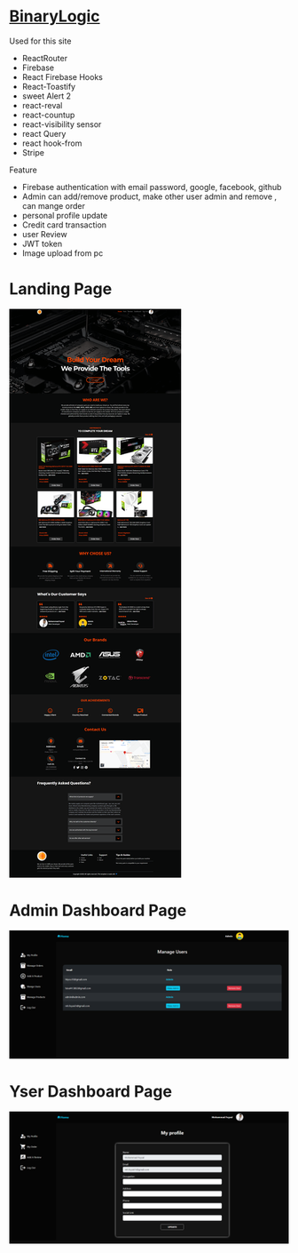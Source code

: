 <a href=""><h1>BinaryLogic</h1></a>
<p>Used for this site </p>
<ul>
<li>  ReactRouter 
<li>  Firebase
<li> React Firebase Hooks
<li>  React-Toastify
<li>  sweet Alert 2
<li>  react-reval
<li> react-countup
<li>  react-visibility sensor
<li>  react Query
<li>  react  hook-from
<li>  Stripe
</ul>

<p>Feature</p>
<ul>
<li>  Firebase authentication  with email password, google, facebook, github
<li>  Admin can add/remove  product, make other user admin and remove , can mange order
<li>  personal profile  update
<li>  Credit card  transaction
<li>  user Review
<li>  JWT token 
<li>  Image upload from pc
</ul>
<h1>Landing  Page</h1>
<img src='/src/resource/ss.png'>
<h1>Admin Dashboard  Page</h1>
<img src='/src/resource/admin_dashbord.png'>
<h1>Yser Dashboard  Page</h1>
<img src='/src/resource/use_dash.png'>
